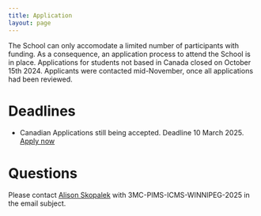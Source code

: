 ```yaml
---
title: Application
layout: page
---
```

The School can only accomodate a limited number of participants with funding. 
As a consequence, an application process to attend the School is in place.
Applications for students not based in Canada closed on October 15th 2024. Applicants were contacted mid-November, once all applications had been reviewed.


# Deadlines

* Canadian Applications still being accepted. Deadline 10 March 2025. <a href="https://forms.gle/KVJmyU8WKthwa8sW8">Apply now</a>

# Questions  

Please contact [Alison Skopalek](mailto:Alison.Skopalek@umanitoba.ca) with 3MC-PIMS-ICMS-WINNIPEG-2025 in the email subject.

